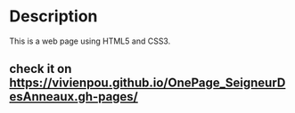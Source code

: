 # Description

  This is a web page using HTML5 and CSS3.
  ## check it on https://vivienpou.github.io/OnePage_SeigneurDesAnneaux.gh-pages/
